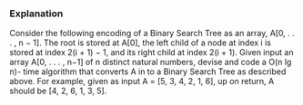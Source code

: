 ### Explanation
Consider the following encoding of a Binary Search Tree as an array,
A[0, . . . , n − 1]. The root is stored at A[0], the left child of a node at index i is stored at index
2(i + 1) − 1, and its right child at index 2(i + 1).
Given input an array A[0, . . . , n−1] of n distinct natural numbers, devise and code a O(n lg n)-
time algorithm that converts A in to a Binary Search Tree as described above. For example,
given as input A = [5, 3, 4, 2, 1, 6], up on return, A should be [4, 2, 6, 1, 3, 5].
